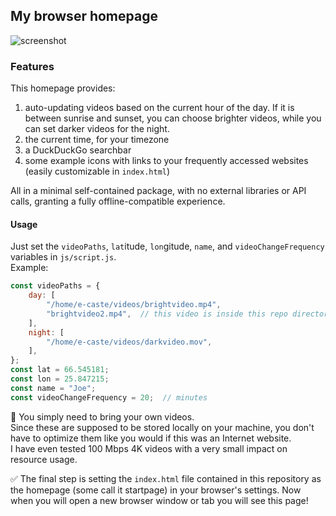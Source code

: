 ## My browser homepage

![screenshot](readme/screenshot.png)

### Features

This homepage provides:
1. auto-updating videos based on the current hour of the day. If it is between sunrise and sunset, you can choose brighter videos, while you can set darker videos for the night.
2. the current time, for your timezone
3. a DuckDuckGo searchbar
4. some example icons with links to your frequently accessed websites (easily customizable in `index.html`) 

All in a minimal self-contained package, with no external libraries or API calls, granting a fully offline-compatible experience.

#### Usage
Just set the `videoPaths`, `lat`itude, `lon`gitude, `name`, and `videoChangeFrequency` variables in `js/script.js`.  
Example:
```javascript
const videoPaths = {
    day: [
        "/home/e-caste/videos/brightvideo.mp4",
        "brightvideo2.mp4",  // this video is inside this repo directory
    ],
    night: [
        "/home/e-caste/videos/darkvideo.mov",
    ],
};
const lat = 66.545181;
const lon = 25.847215;
const name = "Joe";
const videoChangeFrequency = 20;  // minutes
```

📼 You simply need to bring your own videos.  
Since these are supposed to be stored locally on your machine, you don't have to optimize them like you would if this was an Internet website.  
I have even tested 100 Mbps 4K videos with a very small impact on resource usage.

✅ The final step is setting the `index.html` file contained in this repository as the homepage (some call it startpage) in your browser's settings. Now when you will open a new browser window or tab you will see this page! 